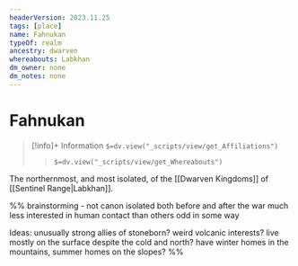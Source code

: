 ```yaml
---
headerVersion: 2023.11.25
tags: [place]
name: Fahnukan
typeOf: realm
ancestry: dwarven
whereabouts: Labkhan
dm_owner: none
dm_notes: none
---
```

# Fahnukan
>[!info]+ Information
> `$=dv.view("_scripts/view/get_Affiliations")`
>> `$=dv.view("_scripts/view/get_Whereabouts")`

The northernmost, and most isolated, of the [[Dwarven Kingdoms]] of [[Sentinel Range|Labkhan]]. 

%% brainstorming - not canon
isolated both before and after the war
much less interested in human contact than others
odd in some way

Ideas:
unusually strong allies of stoneborn?
weird volcanic interests? 
live mostly on the surface despite the cold and north? 
have winter homes in the mountains, summer homes on the slopes?
%%
